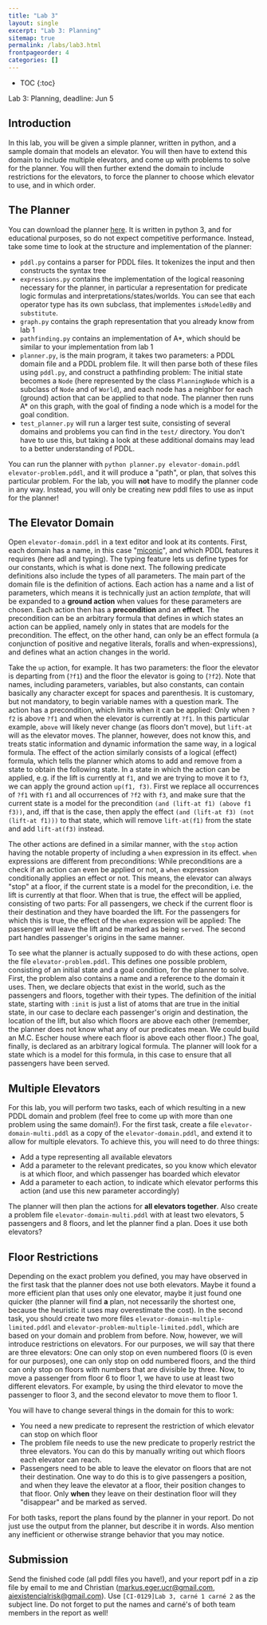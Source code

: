```yaml
---
title: "Lab 3"
layout: single
excerpt: "Lab 3: Planning"
sitemap: true
permalink: /labs/lab3.html
frontpageorder: 4
categories: []
---
```


* TOC
{:toc}

Lab 3: Planning, deadline: Jun 5

## Introduction

In this lab, you will be given a simple planner, written in python, and a sample domain that models an elevator. You will then have to extend this domain to include multiple elevators, and come up with problems to solve 
for the planner. You will then further extend the domain to include restrictions for the elevators, to force the planner to choose which elevator to use, and in which order.

## The Planner

You can download the planner [here](/CI-0129/assets/lab3.zip). It is written in python 3, and for educational purposes, so do not expect competitive performance. Instead, take some time to look at the structure 
and implementation of the planner:

  - `pddl.py` contains a parser for PDDL files. It tokenizes the input and then constructs the syntax tree
  - `expressions.py` contains the implementation of the logical reasoning necessary for the planner, in particular a representation for predicate logic formulas and interpretations/states/worlds. You can see that each operator type has its own subclass, that implementes `isModeledBy` and `substitute`.
  - `graph.py` contains the graph representation that you already know from lab 1
  - `pathfinding.py` contains an implementation of A\*, which should be similar to your implementation from lab 1
  - `planner.py`, is the main program, it takes two parameters: a PDDL domain file and a PDDL problem file. It will then parse both of these files using `pddl.py`, and construct a pathfinding problem: The initial state becomes a `Node` (here represented by the class `PlanningNode` which is a subclass of `Node` and of `World`), and each node has a neighbor for each (ground) action that can be applied to that node. The planner then runs A\* on this graph, with the goal of finding a node which is a model for the goal condition.
  - `test_planner.py` will run a larger test suite, consisting of several domains and problems you can find in the `test/` directory. You don't have to use this, but taking a look at these additional domains may lead to a better understanding of PDDL.

You can run the planner with `python planner.py elevator-domain.pddl elevator-problem.pddl`, and it will produce a "path", or plan, that solves this particular problem. For the lab, you will **not** have to modify 
the planner code in any way. Instead, you will only be creating new pddl files to use as input for the planner!  

## The Elevator Domain

Open `elevator-domain.pddl` in a text editor and look at its contents. First, each domain has a name, in this case "<a href="https://elevation.fandom.com/wiki/Schindler_Miconic_10">miconic</a>", and which PDDL features 
it requires (here adl and typing). The typing feature lets us define types for our constants, which is what is done next. The following predicate definitions also include the types of all parameters. The main part of 
the domain file is the definition of actions. Each action has a name and a list of parameters, which means it is technically just an action *template*, that will be expanded to a **ground action** when values for 
these parameters are chosen. Each action then has a **precondition** and an **effect**. The precondition can be an arbitrary formula that defines in which states an action can be applied, namely only in states that 
are models for the precondition. The effect, on the other hand, can only be an effect formula (a conjunction of positive and negative literals, foralls and when-expressions), and defines what an action changes in the world. 

Take the `up` action, for example. It has two parameters: the floor the elevator is departing from (`?f1`) and the floor the elevator is going to (`?f2`). Note that names, including parameters, variables, but also constants,
can contain basically any character except for spaces and parenthesis. It is customary, but not mandatory, to begin variable names with a question mark. The action has a precondition, which limits when it can be applied:
Only when `?f2` is above `?f1` and when the elevator is currently at `?f1`. In this particular example, `above` will likely never change (as floors don't move), but `lift-at` will as the elevator moves. The planner, however,
does not know this, and treats static information and dynamic information the same way, in a logical formula. The effect of the action similarly consists of a logical (effect) formula, which tells the planner which atoms 
to add and remove from a state to obtain the following state. In a state in which the action can be applied, e.g. if the lift is currently at `f1`, and we are trying to move it to `f3`, we can apply the ground action 
`up(f1, f3)`. First we replace all occurrences of `?f1` with `f1` and all occurrences of `?f2` with `f3`, and make sure that the current state is a model for the precondition `(and (lift-at f1) (above f1 f3))`, and, iff 
that is the case, then apply the effect `(and (lift-at f3) (not (lift-at f1)))` to that state, which will remove `lift-at(f1)` from the state and add `lift-at(f3)` instead.

The other actions are defined in a similar manner, with the `stop` action having the notable property of including a `when` expression in its effect. `when` expressions are different from preconditions: While preconditions
are a check if an action can even be applied or not, a `when` expression conditionally applies an effect or not. This means, the elevator can always "stop" at a floor, if the current state is a model for the precondition,
i.e. the lift is currently at that floor. When that is true, the effect will be applied, consisting of two parts: For all passengers, we check if the current floor is their destination and they have boarded the lift. For 
the passengers for which this is true, the effect of the `when` expression will be applied: The passenger will leave the lift and be marked as being `served`. The second part handles passenger's origins in the same manner.

To see what the planner is actually supposed to do with these actions, open the file `elevator-problem.pddl`. This defines one possible problem, consisting of an initial state and a goal condition, for the planner to solve.
First, the problem also contains a name and a reference to the domain it uses. Then, we declare objects that exist in the world, such as the passengers and floors, together with their types. The definition of the initial 
state, starting with `:init` is just a list of atoms that are true in the initial state, in our case to declare each passenger's origin and destination, the location of the lift, but also which floors are above each other 
(remember, the planner does not know what any of our predicates mean. We could build an M.C. Escher house where each floor is above each other floor.) The goal, finally, is declared as an arbitrary logical formula. The 
planner will look for a state which is a model for this formula, in this case to ensure that all passengers have been served.

## Multiple Elevators

For this lab, you will perform two tasks, each of which resulting in a new PDDL domain and problem (feel free to come up with more than one problem using the same domain!). For the first task, create a file 
`elevator-domain-multi.pddl` as a copy of the `elevator-domain.pddl`, and extend it to allow for multiple elevators. To achieve this, you will need to do three things:

 - Add a type representing all available elevators 
 - Add a parameter to the relevant predicates, so you know which elevator is at which floor, and which passenger has boarded which elevator
 - Add a parameter to each action, to indicate which elevator performs this action (and use this new parameter accordingly)
 
The planner will then plan the actions for **all elevators together**. Also create a problem file `elevator-domain-multi.pddl` with at least two elevators, 5 passengers and 8 floors, and let the planner find a plan.
Does it use both elevators? 

## Floor Restrictions

Depending on the exact problem you defined, you may have observed in the first task that the planner does not use both elevators. Maybe it found a more efficient plan that uses only one elevator, maybe it just found
one quicker (the planner will find **a** plan, not necessarily the shortest one, because the heuristic it uses may overestimate the cost). In the second task, you should create two more files 
`elevator-domain-multiple-limited.pddl` and `elevator-problem-multiple-limited.pddl`, which are based on your domain and problem from before. Now, however, we will introduce restrictions on elevators. For our 
purposes, we will say that there are three elevators: One can only stop on even numbered floors (0 is even for our purposes), one can only stop on odd numbered floors, and the third can only stop on floors with 
numbers that are divisible by three. Now, to move a passenger from floor 6 to floor 1, we have to use at least two different elevators. For example, by using the third elevator to move the passenger to floor 3,
and the second elevator to move them to floor 1. 

You will have to change several things in the domain for this to work:

 - You need a new predicate to represent the restriction of which elevator can stop on which floor
 - The problem file needs to use the new predicate to properly restrict the three elevators. You can do this by manually writing out which floors each elevator can reach.
 - Passengers need to be able to leave the elevator on floors that are not their destination. One way to do this is to give passengers a position, and when they leave the elevator at a floor, their position changes 
 to that floor. Only **when** they leave on their destination floor will they "disappear" and be marked as served.

For both tasks, report the plans found by the planner in your report. Do not just use the output from the planner, but describe it in words. Also mention any inefficient or otherwise strange behavior that you may notice.

## Submission

Send the finished code (all pddl files you have!), and your report pdf in a zip file by email to me and Christian ([markus.eger.ucr@gmail.com](mailto:markus.eger.ucr@gmail.com), 
[aiexistencialrisk@gmail.com](mailto:aiexistencialrisk@gmail.com)). Use `[CI-0129]Lab 3, carné 1 carné 2` as the subject line. Do not forget to put the names and 
carn&eacute;'s of both team members in the report as well!
